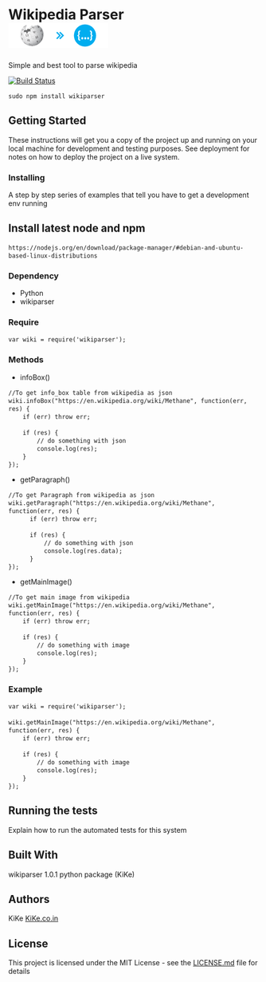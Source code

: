 # Wikipedia Parser &nbsp;&nbsp;&nbsp;&nbsp;&nbsp;&nbsp;&nbsp;&nbsp;&nbsp;&nbsp;&nbsp;&nbsp;&nbsp;&nbsp;&nbsp;&nbsp;&nbsp;&nbsp;&nbsp;&nbsp;&nbsp;&nbsp;&nbsp;&nbsp;&nbsp;&nbsp;&nbsp;&nbsp;&nbsp;&nbsp;&nbsp;&nbsp;&nbsp;&nbsp;&nbsp;&nbsp;&nbsp;&nbsp;&nbsp;&nbsp; ![wikiparser logo](https://raw.githubusercontent.com/KiranNiranjan/wiki-parser-js/master/images/wiki_parser_logo.png)

Simple and best tool to parse wikipedia

[![Build Status](https://travis-ci.org/KiranNiranjan/wiki-parser-js.svg?branch=master)](https://travis-ci.org/KiranNiranjan/wiki-parser-js)

```
sudo npm install wikiparser
```

## Getting Started

These instructions will get you a copy of the project up and running on your local machine for development and testing purposes. See deployment for notes on how to deploy the project on a live system.

### Installing

A step by step series of examples that tell you have to get a development env running

## Install latest node and npm
```
https://nodejs.org/en/download/package-manager/#debian-and-ubuntu-based-linux-distributions
```

### Dependency

* Python
* wikiparser

### Require

```
var wiki = require('wikiparser');
```

### Methods

* infoBox()
```
//To get info_box table from wikipedia as json
wiki.infoBox("https://en.wikipedia.org/wiki/Methane", function(err, res) {
    if (err) throw err;
    
    if (res) {
        // do something with json
        console.log(res);
    }
});
```

* getParagraph()
```
//To get Paragraph from wikipedia as json
wiki.getParagraph("https://en.wikipedia.org/wiki/Methane", function(err, res) {
      if (err) throw err;
      
      if (res) {
          // do something with json
          console.log(res.data);
      }
});
```

* getMainImage()
```
//To get main image from wikipedia
wiki.getMainImage("https://en.wikipedia.org/wiki/Methane", function(err, res) {
    if (err) throw err;
    
    if (res) {
        // do something with image
        console.log(res);
    }
});
```

### Example

```
var wiki = require('wikiparser');

wiki.getMainImage("https://en.wikipedia.org/wiki/Methane", function(err, res) {
    if (err) throw err;
    
    if (res) {
        // do something with image
        console.log(res);
    }
});
```

## Running the tests

Explain how to run the automated tests for this system

## Built With

wikiparser 1.0.1 python package (KiKe)

## Authors
KiKe [KiKe.co.in](http://kike.co.in)

## License

This project is licensed under the MIT License - see the [LICENSE.md](./LICENSE) file for details
